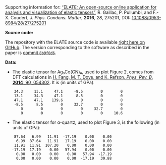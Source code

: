 Supporting information for: [“ELATE: An open-source online application for analysis and visualization of elastic tensors”](http://dx.doi.org/10.1088/0953-8984/28/27/275201), R. Gaillac, P. Pullumbi, and F.-X. Coudert, _J. Phys. Condens. Matter_, **2016**, _28_, 275201, DOI: [10.1088/0953-8984/28/27/275201](http://dx.doi.org/10.1088/0953-8984/28/27/275201)


**Source code:**

The repository with the ELATE source code is available [right here on GitHub](https://github.com/fxcoudert/elate). The version corresponding to the software as described in the paper is [commit  `8b9f0d6`](https://github.com/fxcoudert/elate/tree/8b9f0d6cf7e8bcf6a93c6968d964f1cc494ef7e7).


**Data:**

- The elastic tensor for Ag₃Co(CN)₆, used to plot Figure 2, comes from DFT calculations in [H. Fang, M. T. Dove, and K. Refson, _Phys. Rev. B_, **2014**, 90, 054302](http://dx.doi.org/10.1103/PhysRevB.90.054302). It is (in units of GPa):
```
    34.3     13.1     47.1     -8.5        0        0  
    13.1     34.3     47.1      8.5        0        0  
    47.1     47.1    139.6        0        0        0  
    -8.5      8.5        0     32.7        0        0  
       0        0        0        0     32.7        0  
       0        0        0        0        0     10.6  
```

- The elastic tensor for α-quartz, used to plot Figure 3, is the following (in units of GPa):
```
    87.64   6.99   11.91  -17.19    0.00    0.00
     6.99  87.64   11.91   17.19    0.00    0.00
    11.91  11.91  107.20    0.00    0.00    0.00
   -17.19  17.19    0.00   57.94    0.00    0.00
     0.00   0.00    0.00    0.00   57.94  -17.19
     0.00   0.00    0.00    0.00  -17.19   39.88
```

